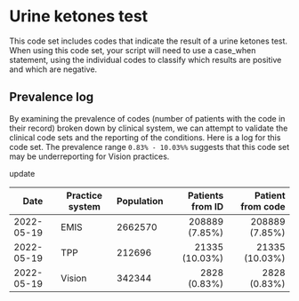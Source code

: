 # Urine ketones test

This code set includes codes that indicate the result of a urine ketones test. When using this code set, your script will need to use a case_when statement, using the individual codes to classify which results are positive and which are negative.

## Prevalence log

By examining the prevalence of codes (number of patients with the code in their record) broken down by clinical system, we can attempt to validate the clinical code sets and the reporting of the conditions. Here is a log for this code set. The prevalence range `0.83% - 10.03%%` suggests that this code set may be underreporting for Vision practices.


update

| Date       | Practice system | Population | Patients from ID | Patient from code |
| ---------- | --------------- | ---------- | ---------------: | ----------------: |
| 2022-05-19 | EMIS            | 2662570    |  208889 (7.85%)  |  208889 (7.85%)   |
| 2022-05-19 | TPP             | 212696     |   21335 (10.03%) |   21335 (10.03%)  |
| 2022-05-19 | Vision          | 342344     |    2828 (0.83%)  |    2828 (0.83%)   |

